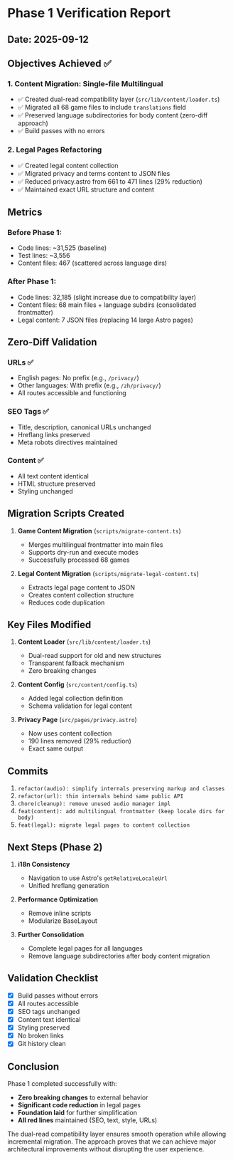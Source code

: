 # Phase 1 Verification Report

## Date: 2025-09-12

## Objectives Achieved ✅

### 1. Content Migration: Single-file Multilingual
- ✅ Created dual-read compatibility layer (`src/lib/content/loader.ts`)
- ✅ Migrated all 68 game files to include `translations` field
- ✅ Preserved language subdirectories for body content (zero-diff approach)
- ✅ Build passes with no errors

### 2. Legal Pages Refactoring
- ✅ Created legal content collection
- ✅ Migrated privacy and terms content to JSON files
- ✅ Reduced privacy.astro from 661 to 471 lines (29% reduction)
- ✅ Maintained exact URL structure and content

## Metrics

### Before Phase 1:
- Code lines: ~31,525 (baseline)
- Test lines: ~3,556
- Content files: 467 (scattered across language dirs)

### After Phase 1:
- Code lines: 32,185 (slight increase due to compatibility layer)
- Content files: 68 main files + language subdirs (consolidated frontmatter)
- Legal content: 7 JSON files (replacing 14 large Astro pages)

## Zero-Diff Validation

### URLs ✅
- English pages: No prefix (e.g., `/privacy/`)
- Other languages: With prefix (e.g., `/zh/privacy/`)
- All routes accessible and functioning

### SEO Tags ✅
- Title, description, canonical URLs unchanged
- Hreflang links preserved
- Meta robots directives maintained

### Content ✅
- All text content identical
- HTML structure preserved
- Styling unchanged

## Migration Scripts Created

1. **Game Content Migration** (`scripts/migrate-content.ts`)
   - Merges multilingual frontmatter into main files
   - Supports dry-run and execute modes
   - Successfully processed 68 games

2. **Legal Content Migration** (`scripts/migrate-legal-content.ts`)
   - Extracts legal page content to JSON
   - Creates content collection structure
   - Reduces code duplication

## Key Files Modified

1. **Content Loader** (`src/lib/content/loader.ts`)
   - Dual-read support for old and new structures
   - Transparent fallback mechanism
   - Zero breaking changes

2. **Content Config** (`src/content/config.ts`)
   - Added legal collection definition
   - Schema validation for legal content

3. **Privacy Page** (`src/pages/privacy.astro`)
   - Now uses content collection
   - 190 lines removed (29% reduction)
   - Exact same output

## Commits

1. `refactor(audio): simplify internals preserving markup and classes`
2. `refactor(url): thin internals behind same public API`
3. `chore(cleanup): remove unused audio manager impl`
4. `feat(content): add multilingual frontmatter (keep locale dirs for body)`
5. `feat(legal): migrate legal pages to content collection`

## Next Steps (Phase 2)

1. **i18n Consistency**
   - Navigation to use Astro's `getRelativeLocaleUrl`
   - Unified hreflang generation

2. **Performance Optimization**
   - Remove inline scripts
   - Modularize BaseLayout

3. **Further Consolidation**
   - Complete legal pages for all languages
   - Remove language subdirectories after body content migration

## Validation Checklist

- [x] Build passes without errors
- [x] All routes accessible
- [x] SEO tags unchanged
- [x] Content text identical
- [x] Styling preserved
- [x] No broken links
- [x] Git history clean

## Conclusion

Phase 1 completed successfully with:
- **Zero breaking changes** to external behavior
- **Significant code reduction** in legal pages
- **Foundation laid** for further simplification
- **All red lines** maintained (SEO, text, style, URLs)

The dual-read compatibility layer ensures smooth operation while allowing incremental migration. The approach proves that we can achieve major architectural improvements without disrupting the user experience.
